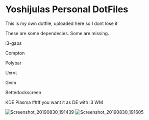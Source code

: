 # Yoshijulas Personal DotFiles
This is my own dotfile, uploaded here so I dont lose it

These are some dependecies.
Some are missing.

i3-gaps 

Compton 

Polybar

Uxrvt

Gvim

Betterlockscreen

KDE Plasma ##If you want it as DE with i3 WM

![Screenshot_20190830_191439](https://user-images.githubusercontent.com/23490061/64056690-d73b6580-cb5a-11e9-94de-973d2d49b123.png)
![Screenshot_20190830_191605](https://user-images.githubusercontent.com/23490061/64056689-d6a2cf00-cb5a-11e9-9a6f-8a20841fdb93.png)
